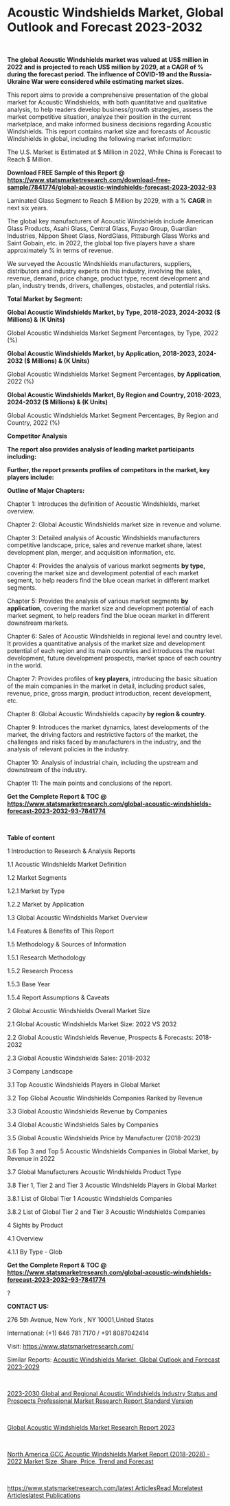 <h1>Acoustic Windshields Market, Global Outlook and Forecast 2023-2032</h1><br/><p><strong>The global Acoustic Windshields market was valued at US$ million in 2022 and is projected to reach US$ million by 2029, at a <strong>CAGR</strong> of % during the forecast period. The influence of COVID-19 and the Russia-Ukraine War were considered while estimating market sizes.</strong></p>
 
 
 
 <p>This report aims to provide a comprehensive presentation of the global market for Acoustic Windshields, with both quantitative and qualitative analysis, to help readers develop business/growth strategies, assess the market competitive situation, analyze their position in the current marketplace, and make informed business decisions regarding Acoustic Windshields. This report contains market size and forecasts of Acoustic Windshields in global, including the following market information:</p>
 
 
 
 <p>The U.S. Market is Estimated at $ Million in 2022, While China is Forecast to Reach $ Million.</p>
 
 
 
 <p><strong>Download FREE Sample of this Report @ <a href="https://www.statsmarketresearch.com/download-free-sample/7841774/global-acoustic-windshields-forecast-2023-2032-93">https://www.statsmarketresearch.com/download-free-sample/7841774/global-acoustic-windshields-forecast-2023-2032-93</a></strong></p>
 
 
 
 <p>Laminated Glass Segment to Reach $ Million by 2029, with a % <strong>CAGR</strong> in next six years.</p>
 
 
 
 <p>The global key manufacturers of Acoustic Windshields include American Glass Products, Asahi Glass, Central Glass, Fuyao Group, Guardian Industries, Nippon Sheet Glass, NordGlass, Pittsburgh Glass Works and Saint Gobain, etc. in 2022, the global top five players have a share approximately % in terms of revenue.</p>
 
 
 
 <p>We surveyed the Acoustic Windshields manufacturers, suppliers, distributors and industry experts on this industry, involving the sales, revenue, demand, price change, product type, recent development and plan, industry trends, drivers, challenges, obstacles, and potential risks.</p>
 
 
 
 <p><strong>Total Market by Segment:</strong></p>
 
 
 
 <p><strong>Global Acoustic Windshields Market, by Type, 2018-2023, 2024-2032 ($ Millions) & (K Units)</strong></p>
 
 
 
 <p>Global Acoustic Windshields Market Segment Percentages, by Type, 2022 (%)</p>
 
 
 
 <p><strong>Global Acoustic Windshields Market, <strong>by Application</strong>, 2018-2023, 2024-2032 ($ Millions) & (K Units)</strong></p>
 
 
 
 <p>Global Acoustic Windshields Market Segment Percentages, <strong>by Application</strong>, 2022 (%)</p>
 
 
 
 <p><strong>Global Acoustic Windshields Market, By Region and Country, 2018-2023, 2024-2032 ($ Millions) & (K Units)</strong></p>
 
 
 
 <p>Global Acoustic Windshields Market Segment Percentages, By Region and Country, 2022 (%)</p>
 
 
 
 <p><strong>Competitor Analysis</strong></p>
 
 
 
 <p><strong>The report also provides analysis of leading market participants including:</strong></p>
 
 
 
 <p><strong>Further, the report presents profiles of competitors in the market, <strong>key players</strong> include:</strong></p>
 
 
 
 <p><strong>Outline of Major Chapters:</strong></p>
 
 
 
 <p>Chapter 1: Introduces the definition of Acoustic Windshields, market overview.</p>
 
 
 
 <p>Chapter 2: Global Acoustic Windshields market size in revenue and volume.</p>
 
 
 
 <p>Chapter 3: Detailed analysis of Acoustic Windshields manufacturers competitive landscape, price, sales and revenue market share, latest development plan, merger, and acquisition information, etc.</p>
 
 
 
 <p>Chapter 4: Provides the analysis of various market segments <strong>by type,</strong> covering the market size and development potential of each market segment, to help readers find the blue ocean market in different market segments.</p>
 
 
 
 <p>Chapter 5: Provides the analysis of various market segments <strong><strong>by application</strong>,</strong> covering the market size and development potential of each market segment, to help readers find the blue ocean market in different downstream markets.</p>
 
 
 
 <p>Chapter 6: Sales of Acoustic Windshields in regional level and country level. It provides a quantitative analysis of the market size and development potential of each region and its main countries and introduces the market development, future development prospects, market space of each country in the world.</p>
 
 
 
 <p>Chapter 7: Provides profiles of <strong>key players</strong>, introducing the basic situation of the main companies in the market in detail, including product sales, revenue, price, gross margin, product introduction, recent development, etc.</p>
 
 
 
 <p>Chapter 8: Global Acoustic Windshields capacity<strong> by region & country.</strong></p>
 
 
 
 <p>Chapter 9: Introduces the market dynamics, latest developments of the market, the driving factors and restrictive factors of the market, the challenges and risks faced by manufacturers in the industry, and the analysis of relevant policies in the industry.</p>
 
 
 
 <p>Chapter 10: Analysis of industrial chain, including the upstream and downstream of the industry.</p>
 
 
 
 <p>Chapter 11: The main points and conclusions of the report.</p>
 
 
 
 <div><b>Get the Complete Report & TOC @ <a href="https://www.statsmarketresearch.com/global-acoustic-windshields-forecast-2023-2032-93-7841774">https://www.statsmarketresearch.com/global-acoustic-windshields-forecast-2023-2032-93-7841774</a></b></div>
 
 
 
 <p><br />
 
 <b>Table of content</b></p>
 
 
 
 <p>1 Introduction to Research & Analysis Reports<br />
 
 1.1 Acoustic Windshields Market Definition<br />
 
 1.2 Market Segments<br />
 
 1.2.1 Market by Type<br />
 
 1.2.2 Market by Application<br />
 
 1.3 Global Acoustic Windshields Market Overview<br />
 
 1.4 Features & Benefits of This Report<br />
 
 1.5 Methodology & Sources of Information<br />
 
 1.5.1 Research Methodology<br />
 
 1.5.2 Research Process<br />
 
 1.5.3 Base Year<br />
 
 1.5.4 Report Assumptions & Caveats<br />
 
 2 Global Acoustic Windshields Overall Market Size<br />
 
 2.1 Global Acoustic Windshields Market Size: 2022 VS 2032<br />
 
 2.2 Global Acoustic Windshields Revenue, Prospects & Forecasts: 2018-2032<br />
 
 2.3 Global Acoustic Windshields Sales: 2018-2032<br />
 
 3 Company Landscape<br />
 
 3.1 Top Acoustic Windshields Players in Global Market<br />
 
 3.2 Top Global Acoustic Windshields Companies Ranked by Revenue<br />
 
 3.3 Global Acoustic Windshields Revenue by Companies<br />
 
 3.4 Global Acoustic Windshields Sales by Companies<br />
 
 3.5 Global Acoustic Windshields Price by Manufacturer (2018-2023)<br />
 
 3.6 Top 3 and Top 5 Acoustic Windshields Companies in Global Market, by Revenue in 2022<br />
 
 3.7 Global Manufacturers Acoustic Windshields Product Type<br />
 
 3.8 Tier 1, Tier 2 and Tier 3 Acoustic Windshields Players in Global Market<br />
 
 3.8.1 List of Global Tier 1 Acoustic Windshields Companies<br />
 
 3.8.2 List of Global Tier 2 and Tier 3 Acoustic Windshields Companies<br />
 
 4 Sights by Product<br />
 
 4.1 Overview<br />
 
 4.1.1 By Type - Glob</p>
 
 
 
 <div><b>Get the Complete Report & TOC @ <a href="https://www.statsmarketresearch.com/global-acoustic-windshields-forecast-2023-2032-93-7841774">https://www.statsmarketresearch.com/global-acoustic-windshields-forecast-2023-2032-93-7841774</a></b></div>
 
 
 
 <p>? </p>
 
 
 
 <p><b>CONTACT US:</b><br />
 
 276 5th Avenue, New York , NY 10001,United States<br />
 
 International: (+1) 646 781 7170 / +91 8087042414<br />
 
 Visit: <a href="https://www.statsmarketresearch.com/">https://www.statsmarketresearch.com/</a><br />
 
 Similar Reports: <a href="https://www.statsmarketresearch.com/global-acoustic-windshields-forecast-2023-2032-93-7841774">Acoustic Windshields Market, Global Outlook and Forecast 2023-2029</a><br />
 
 <br />
 
 <a href="https://www.statsmarketresearch.com/global-acoustic-windshields-forecast-2023-2032-93-7841774">2023-2030 Global and Regional Acoustic Windshields Industry Status and Prospects Professional Market Research Report Standard Version</a><br />
 
 <br />
 
 <a href="https://www.statsmarketresearch.com/global-acoustic-windshields-forecast-2023-2032-93-7841774">Global Acoustic Windshields Market Research Report 2023</a><br />
 
 <br />
 
 <a href="https://www.statsmarketresearch.com/global-acoustic-windshields-forecast-2023-2032-93-7841774">North America GCC Acoustic Windshields Market Report (2018-2028) - 2022 Market Size, Share, Price, Trend and Forecast</a><br />
 
 <br />
 
 <a href="https://gyeongbokgung.com">https://www.statsmarketresearch.com/</a><a href="https://hallyeomaritime.com">latest Articles</a><a href="https://jingwansa.com">Read More</a><a href="https://nguoiviet.jp/">latest Articles</a><a href="https://www.intelmarketresearch.com/">latest Publications</a></p>